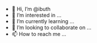 - 👋 Hi, I’m @ibuth
- 👀 I’m interested in ...
- 🌱 I’m currently learning ...
- 💞️ I’m looking to collaborate on ...
- 📫 How to reach me ...

<!---
ibuth/ibuth is a ✨ special ✨ repository because its `README.md` (this file) appears on your GitHub profile.
You can click the Preview link to take a look at your changes.
--->
